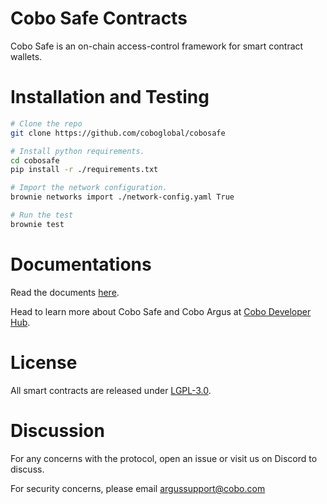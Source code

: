 # Cobo Safe Contracts

Cobo Safe is an on-chain access-control framework for smart contract wallets. 

# Installation and Testing

```sh
# Clone the repo
git clone https://github.com/coboglobal/cobosafe

# Install python requirements.
cd cobosafe
pip install -r ./requirements.txt

# Import the network configuration.
brownie networks import ./network-config.yaml True

# Run the test
brownie test
```

# Documentations

Read the documents [here](./docs/cn/1_overview.md). 

Head to learn more about Cobo Safe and Cobo Argus at [Cobo Developer Hub](https://developers.cobo.com/smart-contract-custody/coboargus).

# License

All smart contracts are released under [LGPL-3.0](./LICENSE).

# Discussion

For any concerns with the protocol, open an issue or visit us on Discord to discuss.

For security concerns, please email argussupport@cobo.com